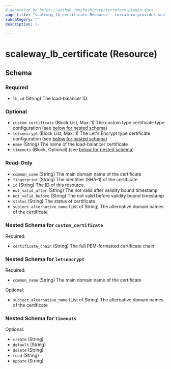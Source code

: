 ```yaml
---
# generated by https://github.com/hashicorp/terraform-plugin-docs
page_title: "scaleway_lb_certificate Resource - terraform-provider-scaleway"
subcategory: ""
description: |-
  
---
```


# scaleway_lb_certificate (Resource)





<!-- schema generated by tfplugindocs -->
## Schema

### Required

- `lb_id` (String) The load-balancer ID

### Optional

- `custom_certificate` (Block List, Max: 1) The custom type certificate type configuration (see [below for nested schema](#nestedblock--custom_certificate))
- `letsencrypt` (Block List, Max: 1) The Let's Encrypt type certificate configuration (see [below for nested schema](#nestedblock--letsencrypt))
- `name` (String) The name of the load-balancer certificate
- `timeouts` (Block, Optional) (see [below for nested schema](#nestedblock--timeouts))

### Read-Only

- `common_name` (String) The main domain name of the certificate
- `fingerprint` (String) The identifier (SHA-1) of the certificate
- `id` (String) The ID of this resource.
- `not_valid_after` (String) The not valid after validity bound timestamp
- `not_valid_before` (String) The not valid before validity bound timestamp
- `status` (String) The status of certificate
- `subject_alternative_name` (List of String) The alternative domain names of the certificate

<a id="nestedblock--custom_certificate"></a>
### Nested Schema for `custom_certificate`

Required:

- `certificate_chain` (String) The full PEM-formatted certificate chain


<a id="nestedblock--letsencrypt"></a>
### Nested Schema for `letsencrypt`

Required:

- `common_name` (String) The main domain name of the certificate

Optional:

- `subject_alternative_name` (List of String) The alternative domain names of the certificate


<a id="nestedblock--timeouts"></a>
### Nested Schema for `timeouts`

Optional:

- `create` (String)
- `default` (String)
- `delete` (String)
- `read` (String)
- `update` (String)
